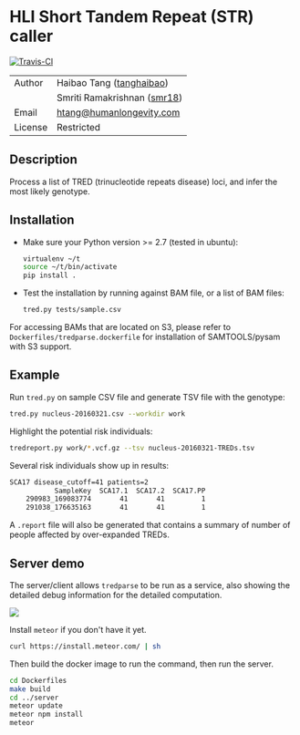 # HLI Short Tandem Repeat (STR) caller

[![Travis-CI](https://travis-ci.org/tanghaibao/tredparse.svg?branch=master)](https://travis-ci.org/tanghaibao/tredparse)

|||
|---|---|
| Author | Haibao Tang ([tanghaibao](http://github.com/tanghaibao)) |
|| Smriti Ramakrishnan ([smr18](http://github.com/smr18)) |
| Email | <htang@humanlongevity.com> |
| License | Restricted |

## Description

Process a list of TRED (trinucleotide repeats disease) loci, and infer
the most likely genotype.

## Installation

- Make sure your Python version &gt;= 2.7 (tested in ubuntu):

  ```bash
  virtualenv ~/t
  source ~/t/bin/activate
  pip install .
  ```

- Test the installation by running against BAM file, or a list of BAM
  files:

  ```bash
  tred.py tests/sample.csv
  ```

For accessing BAMs that are located on S3, please refer to
`Dockerfiles/tredparse.dockerfile` for installation of SAMTOOLS/pysam with S3
support.

## Example

Run `tred.py` on sample CSV file and generate TSV file with the
genotype:

```bash
tred.py nucleus-20160321.csv --workdir work
```

Highlight the potential risk individuals:

```bash
tredreport.py work/*.vcf.gz --tsv nucleus-20160321-TREDs.tsv
```

Several risk individuals show up in results:

```bash
SCA17 disease_cutoff=41 patients=2
           SampleKey  SCA17.1  SCA17.2  SCA17.PP
    290983_169083774       41       41         1
    291038_176635163       41       41         1
```

A `.report` file will also be generated that contains a summary of
number of people affected by over-expanded TREDs.

## Server demo

The server/client allows `tredparse` to be run as a service, also showing the
detailed debug information for the detailed computation.

![](https://dl.dropboxusercontent.com/u/15937715/Data/TREDPARSE/screencast.gif)

Install `meteor` if you don't have it yet.

```bash
curl https://install.meteor.com/ | sh
```

Then build the docker image to run the command, then run the server.

```bash
cd Dockerfiles
make build
cd ../server
meteor update
meteor npm install
meteor
```
